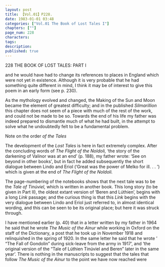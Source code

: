 ```yaml
---
layout: post
title: 【Vol.01】P228.
date: 1983-01-01 03:48
categories: ["Vol.01 The Book of Lost Tales I"]
chapters: [""]
page_num: 228
characters: 
tags: 
description: 
published: true
---
```


<p style="text-indent: 0;">
228     THE BOOK OF LOST TALES: PART I
</p>

and he would have had to change its references to places in England which were not yet in existence. Although it is very probable that he had something quite different in mind, I think it may be of interest to give this poem in an early form (see p. 230).

As the mythology evolved and changed, the Making of the Sun and Moon became the element of greatest difficulty; and in the published <I>Silmarillion </I>this chapter does not seem of a piece with much of the rest of the work, and could not be made to be so. Towards the end of his life my father was indeed prepared to dismantle much of what he had built, in the attempt to solve what he undoubtedly felt to be a fundamental problem.

Note on the order <I>of the Tales</I>

The development of the <I>Lost Tales </I>is here in fact extremely complex. After the concluding words of <I>The Flight of the Noldoli, </I>‘the story of the darkening of Valinor was at an end’ (p. 188), my father wrote: ‘See on beyond in other books', but in fact he added subsequently the short dialogue between Lindo and Eriol (‘Great was the power of Melko for ill. . . ’) which is given at the end of <I>The Flight of the Noldoli.</I>

The page-numbering of the notebooks shows that the next tale was to be the <I>Tale of Tinúviel, </I>which is written in another book. This long story (to be given in Part II), the oldest extant version of ‘Beren and Lúthien’, begins with a long <I>Link </I>passage; and the curious thing is that this <I>Link </I>begins with the very dialogue between Lindo and Eriol just referred to, in almost identical wording, and this can be seen to be its original place; but here it was struck through.

I have mentioned earlier (p. 40) that in a letter written by my father in 1964 he said that he wrote <I>The Music of the Ainur </I>while working in Oxford on the staff of the Dictionary, a post that he took up in November 1918 and relinquished in the spring of 1920. In the same letter he said that he wrote ’ “The Fall of Gondolin” during sick-leave from the army in 1917’, and ‘the original version of the “Tale of Lúthien Tinúviel and Beren” later in the same year’. There is nothing in the manuscripts to suggest that the tales that follow <I>The Music of the Ainur </I>to the point we have now reached were

